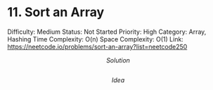 # 11. Sort an Array

Difficulty: Medium
Status: Not Started
Priority: High
Category: Array, Hashing
Time Complexity: O(n)
Space Complexity: O(1)
Link: https://neetcode.io/problems/sort-an-array?list=neetcode250

$$
Solution
$$

```python

```

$$
Idea
$$